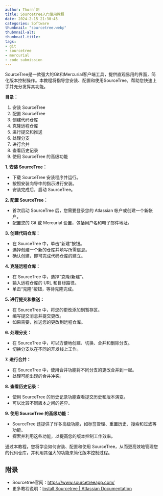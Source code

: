 ```yaml
---
author: Thorn`刺
title: Sourcetree入门使用教程
date: 2024-2-15 21:30:45
categories: Software
thumbnail: "sourcetree.webp"
thubmnail-alt: 
thumbnail-title: 
tags:
- git
- sourcetree
- mercurial
- code submission
---
```


SourceTree是一款强大的Git和Mercurial客户端工具，提供直观易用的界面，简化版本控制操作。本教程将指导您安装、配置和使用SourceTree<!--more-->，帮助您快速上手并充分发挥其功能。

**目录：**

1. 安装 SourceTree
2. 配置 SourceTree
3. 创建代码仓库
4. 克隆远程仓库
5. 进行提交和推送
6. 处理分支
7. 进行合并
8. 查看历史记录
9. 使用 SourceTree 的高级功能

**1. 安装 SourceTree：**

- 下载 SourceTree 安装程序并运行。
- 按照安装向导中的指示进行安装。
- 安装完成后，启动 SourceTree。

**2. 配置 SourceTree：**

- 首次启动 SourceTree 后，您需要登录您的 Atlassian 帐户或创建一个新帐户。
- 配置您的 Git 或 Mercurial 设置，包括用户名和电子邮件地址。

**3. 创建代码仓库：**

- 在 SourceTree 中，单击“新建”按钮。
- 选择创建一个新的仓库并填写所需信息。
- 确认创建，即可完成代码仓库的建立。

**4. 克隆远程仓库：**

- 在 SourceTree 中，选择“克隆/新建”。
- 输入远程仓库的 URL 和目标路径。
- 单击“克隆”按钮，等待克隆完成。

**5. 进行提交和推送：**

- 在 SourceTree 中，将您的更改添加到暂存区。
- 编写提交消息并提交更改。
- 如果需要，推送您的更改到远程仓库。

**6. 处理分支：**

- 在 SourceTree 中，可以方便地创建、切换、合并和删除分支。
- 切换分支以在不同的开发线上工作。

**7. 进行合并：**

- 在 SourceTree 中，使用合并功能将不同分支的更改合并到一起。
- 处理可能出现的合并冲突。

**8. 查看历史记录：**

- 使用 SourceTree 的历史记录功能查看提交历史和版本演变。
- 可以比较不同版本之间的差异。

**9. 使用 SourceTree 的高级功能：**

- SourceTree 还提供了许多高级功能，如标签管理、重置历史、搜索和过滤等功能。
- 探索并利用这些功能，以提高您的版本控制工作效率。

通过本教程，您将学会如何安装、配置和使用 SourceTree，从而更高效地管理您的代码仓库，并利用其强大的功能来简化版本控制过程。

## 附录

- Sourcetree官网：https://www.sourcetreeapp.com/
- 更多教程说明：[Install Sourcetree | Atlassian Documentation](https://confluence.atlassian.com/get-started-with-sourcetree/install-sourcetree-847359094.html)

